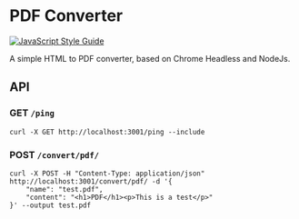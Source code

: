 # PDF Converter

[![JavaScript Style Guide](https://img.shields.io/badge/code_style-standard-brightgreen.svg)](https://standardjs.com)

A simple HTML to PDF converter, based on Chrome Headless and NodeJs.

## API

### GET `/ping`

```
curl -X GET http://localhost:3001/ping --include
```

### POST `/convert/pdf/`

```
curl -X POST -H "Content-Type: application/json" http://localhost:3001/convert/pdf/ -d '{
    "name": "test.pdf",
    "content": "<h1>PDF</h1><p>This is a test</p>"
}' --output test.pdf
```
